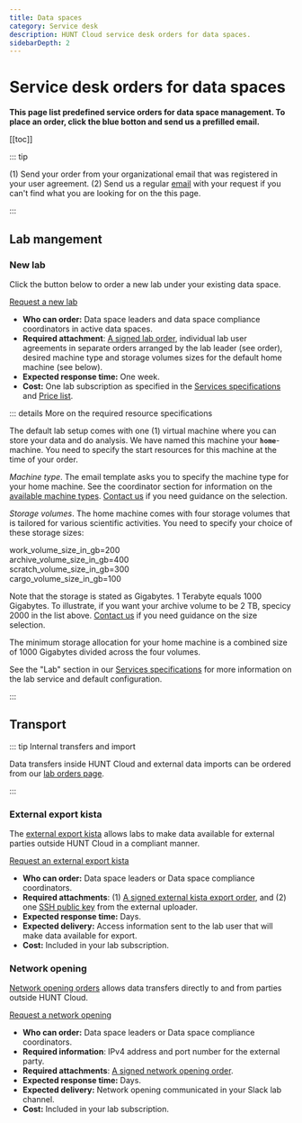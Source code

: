 ```yaml
---
title: Data spaces
category: Service desk
description: HUNT Cloud service desk orders for data spaces.
sidebarDepth: 2
---
```


# Service desk orders for data spaces

**This page list predefined service orders for data space management. To place an order, click the blue botton and send us a prefilled email.**

[[toc]]

::: tip

(1) Send your order from your organizational email that was registered in your user agreement. (2) Send us a regular [email](/contact) with your request if you can't find what you are looking for on the this page.

:::



## Lab mangement

### New lab

Click the button below to order a new lab under your existing data space.

<div class="home" style="padding: 0px;"><div class="hero">
<p class="action">
  <a href="mailto:cloud.support+hunt-cloud-request@hunt.ntnu.no?subject=New%20lab%20-%20%7Bnew%20labname%7D%20%40%20%7Bdata%20space%20name%7D&body=Hi%20HUNT%20Cloud%20team%2C%0A%0AI%20would%20like%20to%20request%20a%20new%20lab%20under%20our%20data%20space.%0A%0AI%20have%20attached%20a%20signed%20lab%20agreement%20to%20this%20email.%20%0A%0AWe%20will%20forward%20individual%20user%20agreements%20for%20our%20initial%20lab%20users%20so%20you%20can%20get%20going%20with%20the%20lab%20onboarding.%0A%0AI%20would%20like%20to%20attached%20the%20following%20machine%20type%20as%20our%20home%20machine%3A%0A%0Amachine_type%3D%7Bdefault.b2%7D%0A%0AI%20would%20like%20to%20attached%20the%20following%20sizes%20of%20the%20default%20storage%20volumes%20to%20our%20home%20machine.%20%0A%0Awork_volume_size_in_gb%3D200%20%20%0Aarchive_volume_size_in_gb%3D400%20%20%0Ascratch_volume_size_in_gb%3D300%20%20%0Acargo_volume_size_in_gb%3D100%20%20%0A%0A%281%20TB%20%3D%201000%20GB%2C%20minimum%20total%20allocation%20is%201000%20gb%29%0A%0AI%20will%20forward%20individual%20machine%20request%20in%20case%20we%20want%20more%20machines%20in%20our%20lab.%0A%0AI%20am%20looking%20forward%20to%20an%20email%20verification%20when%20the%20lab%20is%20up%20and%20running.%0A%0ABest%2C" class="nav-link external action-button">
    Request a new lab
  </a>
</p></div></div>

* **Who can order:** Data space leaders and data space compliance coordinators in active data spaces.
* **Required attachment**: [A signed lab order](/agreements/downloads/#lab-order), individual lab user agreements in separate orders arranged by the lab leader (see order), desired machine type and storage volumes sizes for the default home machine (see below).
* **Expected response time:** One week.
* **Cost:** One lab subscription as specified in the [Services specifications](/services/specifications/) and [Price list](/prices/pricelist/).

::: details More on the required resource specifications

The default lab setup comes with one (1) virtual machine where you can store your data and do analysis. We have named this machine your **`home`**-machine. You need to specify the start resources for this machine at the time of your order.

*Machine type*. The email template asks you to specify the machine type for your home machine. See the coordinator section for information on the [available machine types](/services/machine-types/). [Contact us](/contact) if you need guidance on the selection.

*Storage volumes*. The home machine comes with four storage volumes that is tailored for various scientific activities. You need to specify your choice of these storage sizes: 

work_volume_size_in_gb=200  
archive_volume_size_in_gb=400  
scratch_volume_size_in_gb=300  
cargo_volume_size_in_gb=100  

Note that the storage is stated as Gigabytes. 1 Terabyte equals 1000 Gigabytes. To illustrate, if you want your archive volume to be 2 TB, specicy 2000 in the list above. [Contact us](/contact) if you need guidance on the size selection.

The minimum storage allocation for your home machine is a combined size of 1000 Gigabytes divided across the four volumes. 

See the "Lab" section in our [Services specifications](/services/specifications/) for more information on the lab service and default configuration.

:::



## Transport

::: tip Internal transfers and import

Data transfers inside HUNT Cloud and external data imports can be ordered from our [lab orders page](/service-desk/lab-orders).

:::

### External export kista

The [external export kista](/faq/external-transfer/#faq-on-external-data-transfer) allows labs to make data available for external parties outside HUNT Cloud in a compliant manner.

<div class="home" style="padding: 0px;"><div class="hero">
<p class="action">
  <a href="mailto:cloud.support+hunt-cloud-request@hunt.ntnu.no?subject=External%20export%20kista%20order%20-%20%7Blabname%7D&body=Hi%20HUNT%20Cloud%20team%2C%0A%0AI%20would%20like%20to%20request%20an%20external%20export%20kista%20for%20%7Blabname%7D.%0A%0AI%20have%20attached%20two%20files%3A%20%281%29%20the%20signed%20external%20eport%20kista%20order%2C%20and%20%282%29%20the%20public%20SSH%20key%20from%20the%20external%20uploader.%0A%0AWe%20are%20looking%20forward%20to%20receive%20access%20information%20en%20email.%0A%0ABest%2C" class="nav-link external action-button">
    Request an external export kista
  </a>
</p></div></div>

* **Who can order:** Data space leaders or Data space compliance coordinators.
* **Required attachments**: (1) [A signed external kista export order](/agreements/downloads/#external-kista-export-order), and (2) one [SSH public key](/data-transfers/external-kista/#ssh-key-pair) from the external uploader.
* **Expected response time:** Days.
* **Expected delivery:** Access information sent to the lab user that will make data available for export.
* **Cost:** Included in your lab subscription.




### Network opening

[Network opening orders](/faq/external-transfer/#direct-external-transfers) allows data transfers directly to and from parties outside HUNT Cloud.

<div class="home" style="padding: 0px;"><div class="hero">
<p class="action">
  <a href="mailto:cloud.support+hunt-cloud-request@hunt.ntnu.no?subject=Network%20opening%20-%20%7Blabname%7D&body=Hi%20HUNT%20Cloud%20team%2C%0A%0AI%20would%20like%20to%20request%20a%20network%20opening.%20%0A%0AI%20have%20attached%20a%20signed%20network%20opening%20order%20with%20further%20information.%0A%0AWe%20are%20looking%20forward%20to%20receive%20confirmation%20of%20the%20opening%20in%20our%20Slack%20lab%20channel.%0A%0ABest%2C" class="nav-link external action-button">
    Request a network opening
  </a>
</p></div></div>

* **Who can order:** Data space leaders or Data space compliance coordinators.
* **Required information**: IPv4 address and port number for the external party.
* **Required attachments**: [A signed network opening order](/agreements/downloads/#network-opening-order).
* **Expected response time:** Days.
* **Expected delivery:** Network opening communicated in your Slack lab channel.
* **Cost:** Included in your lab subscription.

